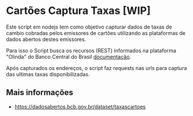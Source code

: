 # Cartões Captura Taxas [WIP]

Este script em nodejs tem como objetivo capturar dados de taxas de cambio cobradas pelos emissores de cartões utilizando as plataformas de dados abertos destes emissores.

Para isso o Script busca os recursos (REST) informados na plataforma "Olinda" do Banco Central do Brasil [documentação](https://olinda.bcb.gov.br/olinda/servico/DASFN/versao/v1/aplicacao#!/recursos/Recursos#eyJmb3JtdWxhcmlvIjp7IiR0b3AiOjEwMDAwLCIkZmlsdGVyIjoiBDAEIGVxICd0YXhhc19jYXJ0b2VzJyIsIiRmb3JtYXQiOiJqc29uIn19).

Após capturados os endereços, o script faz requests nas urls para captura das ultimas taxas disponibilizadas.

## Mais informações

- https://dadosabertos.bcb.gov.br/dataset/taxascartoes

